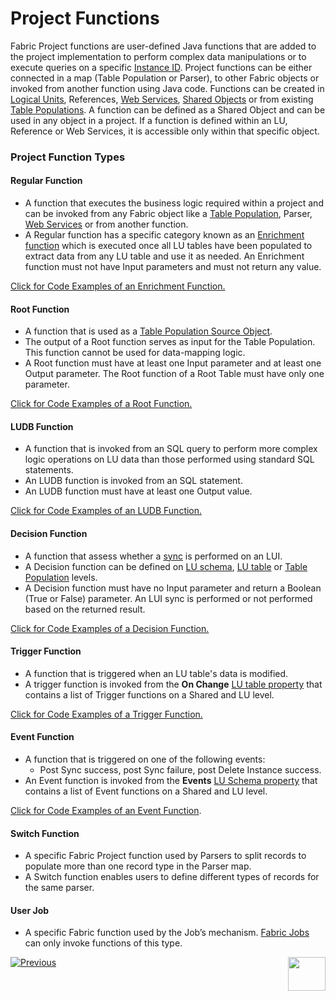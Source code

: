 # Project Functions

Fabric Project functions are user-defined Java functions that are added to the project implementation to perform complex data manipulations or to execute queries on a specific [Instance ID](/articles/01_fabric_overview/02_fabric_glossary.md#instance-id). Project functions can be either connected in a map (Table Population or Parser), to other Fabric objects or invoked from another function using Java code.
Functions can be created in [Logical Units](/articles/03_logical_units/01_LU_overview.md), References, [Web Services](/articles/15_web_services/01_web_services_overview.md), [Shared Objects](/articles/04_fabric_studio/12_shared_objects.md) or from existing [Table Populations](/articles/07_table_population/01_table_population_overview.md). A function can be defined as a Shared Object and can be used in any object in a project. If a function is defined within an LU, Reference or Web Services, it is accessible only within that specific object.

### Project Function Types

#### **Regular Function**
*	A function that executes the business logic required within a project and can be invoked from any Fabric object like a [Table Population](/articles/07_table_population/01_table_population_overview.md), Parser, [Web Services](/articles/15_web_services/01_web_services_overview.md) or from another function. 
*	A Regular function has a specific category known as an [Enrichment function](/articles/10_enrichment_function/01_enrichment_function_overview.md) which is executed once all LU tables have been populated to extract data from any LU table and use it as needed. An Enrichment function must not have Input parameters and must not return any value.

[Click for Code Examples of an Enrichment  Function.](/articles/10_enrichment_function/04_enrichment_function_code_examples.md)

#### **Root Function**  
*	A function that is used as a [Table Population Source Object](/articles/07_table_population/02_source_object_types.md).
*	The output of a Root function serves as input for the Table Population. This function cannot be used for data-mapping logic.
*	A Root function must have at least one Input parameter and at least one Output parameter. The Root function of a Root Table must have only one parameter.

[Click for Code Examples of a Root Function.](11_2_root_functions_code_examples.md)

#### **LUDB Function** 
*	A function that is invoked from an SQL query to perform more complex logic operations on LU data than those performed using standard SQL statements.
*	An LUDB function is invoked from an SQL statement.
*	An LUDB function must have at least one Output value.

[Click for Code Examples of an LUDB Function.](11_3_creating_an_LUDB_function.md#example-of-an-ludb-function)

#### **Decision Function**  
*	A function that assess whether a [sync](/articles/01_fabric_overview/02_fabric_glossary.md#sync) is performed on an LUI. 
*	A Decision function can be defined on [LU schema](/articles/03_logical_units/03_LU_schema_window.md), [LU table](/articles/06_LU_tables/01_LU_tables_overview.md) or [Table Population](/articles/07_table_population/01_table_population_overview.md) levels. 
*	A Decision function must have no Input parameter and return a Boolean (True or False) parameter. An LUI sync is performed or not performed based on the returned result. 

[Click for Code Examples of a Decision Function.](/articles/14_sync_LU_instance/05_sync_decision_functions.md#decision-functions-for-lui-sync--example-use-cases)

#### **Trigger Function**

* A function that is triggered when an LU table's data is modified. 
* A trigger function is invoked from the **On Change** [LU table property](/articles/06_LU_tables/04_table_properties.md) that contains a list of Trigger functions on a Shared and LU level.

[Click for Code Examples of a Trigger Function.](11_4_creating_a_trigger_function.md#example-of-a-trigger-function)

#### Event Function

- A function that is triggered on one of the following events:
  - Post Sync success, post Sync failure, post Delete Instance success.
- An Event function is invoked from the **Events** [LU Schema property](/articles/03_logical_units/04_LU_properties.md) that contains a list of Event functions on a Shared and LU level.

[Click for Code Examples of an Event Function](11_5_creating_an_event_function.md).

#### **Switch Function**

*	A specific Fabric Project function used by Parsers to split records to populate more than one record type in the Parser map.
*	A Switch function enables users to define different types of records for the same parser. 

#### **User Job**

* A specific Fabric function used by the Job’s mechanism. [Fabric Jobs](/articles/20_jobs_and_batch_services/01_fabric_jobs_overview.md) can only invoke functions of this type.

[![Previous](/articles/images/Previous.png)](07_fabric_built_in_functions.md)[<img align="right" width="60" height="54" src="/articles/images/Next.png">](10_creating_a_project_function.md)